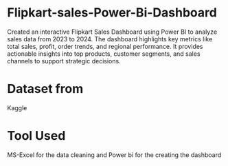 # Flipkart-sales-Power-Bi-Dashboard
Created an interactive Flipkart Sales Dashboard using Power BI to analyze sales data from 2023 to 2024. The dashboard highlights key metrics like total sales, profit, order trends, and regional performance. It provides actionable insights into top products, customer segments, and sales channels to support strategic decisions.
# Dataset from 
Kaggle 
# Tool Used 
MS-Excel for the data cleaning and Power bi for the creating the dashboard
